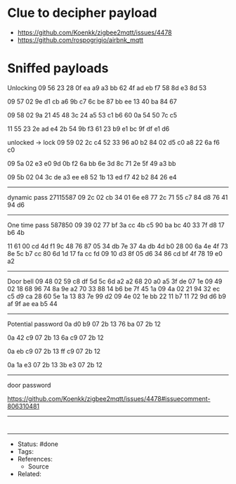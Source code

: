 # Clue to decipher payload
- <https://github.com/Koenkk/zigbee2mqtt/issues/4478>
- <https://github.com/rospogrigio/airbnk_mqtt>

# Sniffed payloads
Unlocking
09 56 23 28 0f ea a9 a3 bb 62 4f ad eb f7 58 8d e3 8d 53

09 57 02 9e d1 cb a6 9b c7 6c be 87 bb ee 13 40 ba 84 67

09 58 02 9a 21 45 48 3c 24 a5 53 c1 b6 60 0a 54 50 7c c5

11 55 23 2e ad e4 2b 54 9b f3 61 23 b9 e1 bc 9f df e1 d6

unlocked -> lock
09 59 02 2c c4 52 33 96 a0 b2 84 02 d5 c0 a8 22 6a f6 c0

09 5a 02 e3 e0 9d 0b f2 6a bb 6e 3d 8c 71 2e 5f 49 a3 bb

09 5b 02 04 3c de a3 ee e8 52 1b 13 ed f7 42 b2 84 26 e4

---
dynamic pass
27115587
09 2c 02 cb 34 01 6e e8 77 2c 71 55 c7 84 d8 76 41 94 d6

---
One time pass
587850
09 39 02 77 bf 3a cc 4b c5 90 ba bc 40 33 7f d8 17 b6 4b

11 61 00 cd 4d f1 9c 48 76 87 05 34 db 7e 37 4a db 4d b0 28 00 6a 4e 4f 73 8e 5c b7 cc 80 6d 1d 17 fa cc fd 09 10 d3 8f 05 d6 34 86 cd bf 4f 78 19 e0 a2

---
Door bell
09 48 02 59 c8 df 5d 5c 6d a2 a2 68 20 a0 a5 3f de 07 1e
09 49 02 18 68 96 74 8a 9e a2 70 33 88 14 b6 be 7f 45 1a
09 4a 02 21 94 32 ec c5 d9 ca 28 60 5e 1a 13 83 7e 99 d2
09 4e 02 1e bb 22 11 b7 11 72 9d d6 b9 af 9f ae ea b5 44

---

Potential password
0a d0 b9 07 2b 13 76 ba 07 2b 12

0a 42 c9 07 2b 13 6a c9 07 2b 12

0a eb c9 07 2b 13 ff c9 07 2b 12

0a 1a e3 07 2b 13 3b e3 07 2b 12

---
door password

<https://github.com/Koenkk/zigbee2mqtt/issues/4478#issuecomment-806310481>

---

#
---
- Status: #done
- Tags:
- References:
	- Source
- Related:
